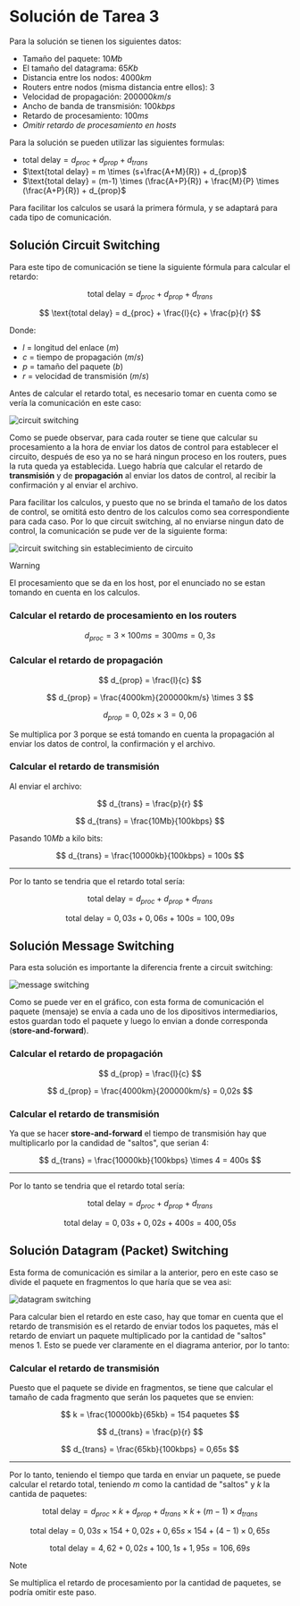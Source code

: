 # Solución de Tarea 3

Para la solución se tienen los siguientes datos:

- Tamaño del paquete: $10 Mb$
- El tamaño del datagrama: $65Kb$
- Distancia entre los nodos: $4000km$
- Routers entre nodos (misma distancia entre ellos): $3$
- Velocidad de propagación: $200000km/s$
- Ancho de banda de transmisión: $100kbps$
- Retardo de procesamiento: $100ms$
- _Omitir retardo de procesamiento en hosts_

Para la solución se pueden utilizar las siguientes formulas:

- $\text{total delay} = d_{proc} + d_{prop} + d_{trans}$
- $\text{total delay} = m \times (s+\frac{A+M}{R}) + d_{prop}$
- $\text{total delay} = (m-1) \times (\frac{A+P}{R}) + \frac{M}{P} \times (\frac{A+P}{R}) + d_{prop}$

Para facilitar los calculos se usará la primera fórmula, y se adaptará para cada tipo de comunicación.

## Solución Circuit Switching

Para este tipo de comunicación se tiene la siguiente fórmula para calcular el retardo:

$$
\text{total delay} = d_{proc} + d_{prop} + d_{trans}
$$

$$
\text{total delay} = d_{proc} + \frac{l}{c} + \frac{p}{r}
$$

Donde:

- $l$ = longitud del enlace ($m$)
- $c$ = tiempo de propagación ($m/s$)
- $p$ = tamaño del paquete ($b$)
- $r$ = velocidad de transmisión ($m/s$)

Antes de calcular el retardo total, es necesario tomar en cuenta como se vería la comunicación en este caso:

![circuit switching](./circuit1.png)

Como se puede observar, para cada router se tiene que calcular su procesamiento a la hora de enviar los datos de control para establecer el circuito, después de eso ya no se hará ningun proceso en los routers, pues la ruta queda ya establecida. Luego habría que calcular el retardo de **transmisión** y de **propagación** al enviar los datos de control, al recibir la confirmación y al enviar el archivo.

Para facilitar los calculos, y puesto que no se brinda el tamaño de los datos de control, se omititá esto dentro de los calculos como sea correspondiente para cada caso. Por lo que circuit switching, al no enviarse ningun dato de control, la comunicación se pude ver de la siguiente forma:

![circuit switching sin establecimiento de circuito](./circuit2.png)

> [!WARNING]
> El procesamiento que se da en los host, por el enunciado no se estan tomando en cuenta en los calculos.

### Calcular el retardo de procesamiento en los routers

$$
d_{proc} = 3 \times 100ms = 300ms = 0,3 s
$$

### Calcular el retardo de propagación

$$
d_{prop} = \frac{l}{c}
$$

$$
d_{prop} = \frac{4000km}{200000km/s} \times 3
$$

$$
d_{prop} = 0,02s \times 3 = 0,06
$$

Se multiplica por $3$ porque se está tomando en cuenta la propagación al enviar los datos de control, la confirmación y el archivo.

### Calcular el retardo de transmisión

Al enviar el archivo:

$$
d_{trans} = \frac{p}{r}
$$

$$
d_{trans} = \frac{10Mb}{100kbps}
$$

Pasando $10Mb$ a kilo bits:

$$
d_{trans} = \frac{10000kb}{100kbps} = 100s
$$

---

Por lo tanto se tendria que el retardo total sería:

$$
\text{total delay} = d_{proc} + d_{prop} + d_{trans}
$$

$$
\text{total delay} = 0,03s + 0,06s + 100s = 100,09s
$$

## Solución Message Switching

Para esta solución es importante la diferencia frente a circuit switching:

![message switching](./message.png)

Como se puede ver en el gráfico, con esta forma de comunicación el paquete (mensaje) se envía a cada uno de los dipositivos intermediarios, estos guardan todo el paquete y luego lo envian a donde corresponda (**store-and-forward**).

### Calcular el retardo de propagación

$$
d_{prop} = \frac{l}{c}
$$

$$
d_{prop} = \frac{4000km}{200000km/s} = 0,02s
$$

### Calcular el retardo de transmisión

Ya que se hacer **store-and-forward** el tiempo de transmisión hay que multiplicarlo por la candidad de "saltos", que serian 4:

$$
d_{trans} = \frac{10000kb}{100kbps} \times 4 = 400s
$$

---

Por lo tanto se tendria que el retardo total sería:

$$
\text{total delay} = d_{proc} + d_{prop} + d_{trans}
$$

$$
\text{total delay} = 0,03s + 0,02s + 400s = 400,05s
$$

## Solución Datagram (Packet) Switching

Esta forma de comunicación es similar a la anterior, pero en este caso se divide el paquete en fragmentos lo que haría que se vea asi:

![datagram switching](./datagram.png)

Para calcular bien el retardo en este caso, hay que tomar en cuenta que el retardo de transmisión es el retardo de enviar todos los paquetes, más el retardo de enviart un paquete multiplicado por la cantidad de "saltos" menos 1. Esto se puede ver claramente en el diagrama anterior, por lo tanto:

### Calcular el retardo de transmisión

Puesto que el paquete se divide en fragmentos, se tiene que calcular el tamaño de cada fragmento que serán los paquetes que se envien:

$$
k = \frac{10000kb}{65kb} = 154 paquetes
$$

$$
d_{trans} = \frac{p}{r}
$$

$$
d_{trans} = \frac{65kb}{100kbps} =  0,65s
$$

---

Por lo tanto, teniendo el tiempo que tarda en enviar un paquete, se puede calcular el retardo total, teniendo $m$ como la cantidad de "saltos" y $k$ la cantida de paquetes:

$$
\text{total delay} = d_{proc} \times k + d_{prop} + d_{trans} \times k + (m-1)  \times d_{trans}
$$

$$
\text{total delay} = 0,03s \times 154 + 0,02s + 0,65s \times 154 + (4-1) \times 0,65s
$$

$$
\text{total delay} = 4,62 + 0,02s + 100,1s + 1,95s = 106,69s
$$

> [!NOTE]
> Se multiplica el retardo de procesamiento por la cantidad de paquetes, se podría omitir este paso.
